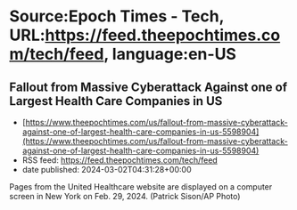 # Source:Epoch Times - Tech, URL:https://feed.theepochtimes.com/tech/feed, language:en-US

## Fallout from Massive Cyberattack Against one of Largest Health Care Companies in US
 - [https://www.theepochtimes.com/us/fallout-from-massive-cyberattack-against-one-of-largest-health-care-companies-in-us-5598904](https://www.theepochtimes.com/us/fallout-from-massive-cyberattack-against-one-of-largest-health-care-companies-in-us-5598904)
 - RSS feed: https://feed.theepochtimes.com/tech/feed
 - date published: 2024-03-02T04:31:28+00:00

Pages from the United Healthcare website are displayed on a computer screen in New York on Feb. 29, 2024. (Patrick Sison/AP Photo)

